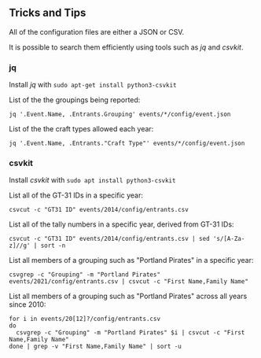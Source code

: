 ## Tricks and Tips

All of the configuration files are either a JSON or CSV.

It is possible to search them efficiently using tools such as *jq* and *csvkit*.




### jq

Install *jq* with `sudo apt-get install python3-csvkit`

List of the the groupings being reported:
```
jq '.Event.Name, .Entrants.Grouping' events/*/config/event.json
```

List of the the craft types allowed each year:
```
jq '.Event.Name, .Entrants."Craft Type"' events/*/config/event.json
```



### csvkit

Install *csvkit* with `sudo apt install python3-csvkit`

List all of the GT-31 IDs in a specific year:
```
csvcut -c "GT31 ID" events/2014/config/entrants.csv
```

List all of the tally numbers in a specific year, derived from GT-31 IDs:
```
csvcut -c "GT31 ID" events/2014/config/entrants.csv | sed 's/[A-Za-z]//g' | sort -n
```

List all members of a grouping such as "Portland Pirates" in a specific year:
```
csvgrep -c "Grouping" -m "Portland Pirates" events/2021/config/entrants.csv | csvcut -c "First Name,Family Name"
```

List all members of a grouping such as "Portland Pirates" across all years since 2010:
```
for i in events/20[12]?/config/entrants.csv
do
  csvgrep -c "Grouping" -m "Portland Pirates" $i | csvcut -c "First Name,Family Name"
done | grep -v "First Name,Family Name" | sort -u
```